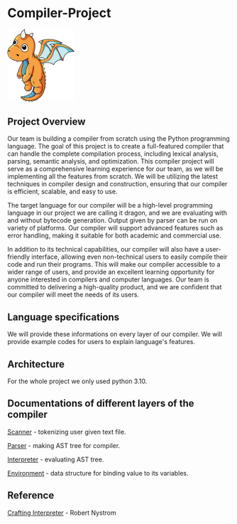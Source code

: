 # **Compiler-Project**
<img src="img/dragon.png" width=30% height=30%>


## **Project Overview**
Our team is building a compiler from scratch using the Python programming language. The goal of this project is to create a full-featured compiler that can handle the complete compilation process, including lexical analysis, parsing, semantic analysis, and optimization. This compiler project will serve as a comprehensive learning experience for our team, as we will be implementing all the features from scratch. We will be utilizing the latest techniques in compiler design and construction, ensuring that our compiler is efficient, scalable, and easy to use.

The target language for our compiler will be a high-level programming language in our project we are calling it dragon, and we are evaluating with and without bytecode generation. Output given by parser can be run on variety of platforms. Our compiler will support advanced features such as error handling, making it suitable for both academic and commercial use.

In addition to its technical capabilities, our compiler will also have a user-friendly interface, allowing even non-technical users to easily compile their code and run their programs. This will make our compiler accessible to a wider range of users, and provide an excellent learning opportunity for anyone interested in compilers and computer languages. Our team is committed to delivering a high-quality product, and we are confident that our compiler will meet the needs of its users.

## **Language specifications**

We will provide these informations on every layer of our compiler. We will provide example codes for users to explain language's features.

## **Architecture**

For the whole project we only used python 3.10. 

## **Documentations of different layers of the compiler**

[Scanner](docs/SCANNER.md) - tokenizing user given text file.

[Parser](docs/PARSER.md) - making AST tree for compiler.

[Interpreter](docs/INTERPRETER.md) - evaluating AST tree.

[Environment](docs/ENVIRONMENT.md) - data structure for binding value to its variables.

## **Reference**

[Crafting Interpreter](https://craftinginterpreters.com/contents.html) - Robert Nystrom